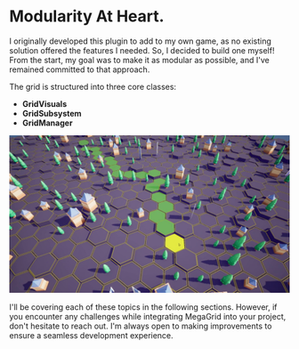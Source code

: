 # **Modularity At Heart.**

I originally developed this plugin to add to my own game, as no existing solution offered the features I needed. So, I decided to build one myself! From the start, my goal was to make it as modular as possible, and I've remained committed to that approach.  

The grid is structured into three core classes:  

- **GridVisuals**  
- **GridSubsystem**  
- **GridManager**  

![image_2](../images/megagrid_blockbasedbrid.jpg)

I'll be covering each of these topics in the following sections. However, if you encounter any challenges while integrating MegaGrid into your project, don't hesitate to reach out. I'm always open to making improvements to ensure a seamless development experience.